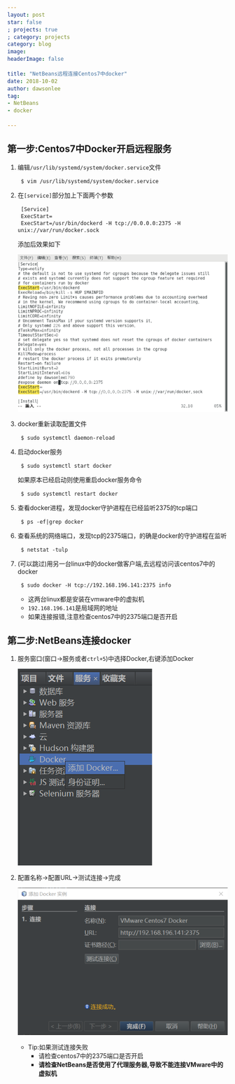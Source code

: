 ```yaml
---
layout: post
star: false
; projects: true
; category: projects
category: blog
image: 
headerImage: false

title: "NetBeans远程连接Centos7中docker"
date: 2018-10-02
author: dawsonlee
tag:
- NetBeans
- docker

---
```


  [1]: /assets/posts/2018-10-02-NetBeans远程连接Centos7中docker/daemon.png
  [2]: /assets/posts/2018-10-02-NetBeans远程连接Centos7中docker/添加Docker.png
  [3]: /assets/posts/2018-10-02-NetBeans远程连接Centos7中docker/配置URL.png

## 第一步:Centos7中Docker开启远程服务

1. 编辑`/usr/lib/systemd/system/docker.service`文件

        $ vim /usr/lib/systemd/system/docker.service

2. 在`[service]`部分加上下面两个参数

        [Service]
        ExecStart=
        ExecStart=/usr/bin/dockerd -H tcp://0.0.0.0:2375 -H unix://var/run/docker.sock

    添加后效果如下

    ![daemon][1]

3. docker重新读取配置文件

        $ sudo systemctl daemon-reload

4. 启动docker服务

        $ sudo systemctl start docker

    如果原本已经启动则使用重启docker服务命令

        $ sudo systemctl restart docker

5. 查看docker进程，发现docker守护进程在已经监听2375的tcp端口

        $ ps -ef|grep docker

6. 查看系统的网络端口，发现tcp的2375端口，的确是docker的守护进程在监听

        $ netstat -tulp

7. (可以跳过)用另一台linux中的docker做客户端,去远程访问该centos7中的docker

        $ sudo docker -H tcp://192.168.196.141:2375 info

    * 这两台linux都是安装在vmware中的虚拟机
    * `192.168.196.141`是局域网的地址
    * 如果连接报错,注意检查centos7中的2375端口是否开启

## 第二步:NetBeans连接docker

1. 服务窗口(窗口->服务或者`ctrl+5`)中选择Docker,右键添加Docker

    ![添加Docker][2]

2. 配置名称->配置URL->测试连接->完成

    ![配置URL][3]

    * Tip:如果测试连接失败
        * 请检查centos7中的2375端口是否开启
        * **请检查NetBeans是否使用了代理服务器,导致不能连接VMware中的虚拟机**
